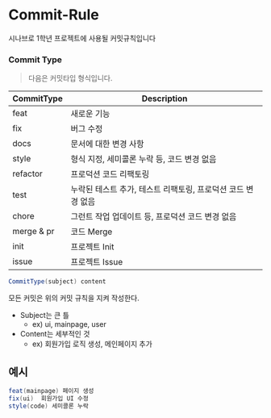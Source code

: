 # Commit-Rule
시나브로 1학년 프로젝트에 사용될 커밋규칙입니다

### Commit Type

 > 다음은 커밋타입 형식입니다.

|CommitType|Description|
|---------------|----------------------------------------------------------|
|feat           |                     새로운 기능                           |
|fix            |                      버그 수정                            |
|docs           |                 문서에 대한 변경 사항                      |
|style          |          형식 지정, 세미콜론 누락 등, 코드 변경 없음        |
|refactor       |                  프로덕션 코드 리팩토링                    |
|test           |  누락된 테스트 추가, 테스트 리팩토링, 프로덕션 코드 변경 없음|
|chore          |        그런트 작업 업데이트 등, 프로덕션 코드 변경 없음      |
|merge & pr     |                          코드 Merge                        |
|init           |                         프로젝트 Init                      |
|issue          |                         프로젝트 Issue                     |



```java
CommitType(subject) content
```

모든 커밋은 위의 커밋 규칙을 지켜 작성한다.

- Subject는 큰 틀 
   - ex) ui, mainpage, user
- Content는 세부적인 것
   - ex) 회원가입 로직 생성, 메인페이지 추가

## 예시

```java
feat(mainpage) 페이지 생성
fix(ui)  회원가입 UI 수정
style(code) 세미콜론 누락
```
